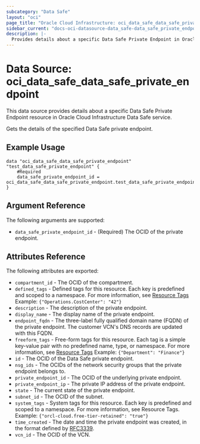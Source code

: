 ```yaml
---
subcategory: "Data Safe"
layout: "oci"
page_title: "Oracle Cloud Infrastructure: oci_data_safe_data_safe_private_endpoint"
sidebar_current: "docs-oci-datasource-data_safe-data_safe_private_endpoint"
description: |-
  Provides details about a specific Data Safe Private Endpoint in Oracle Cloud Infrastructure Data Safe service
---
```


# Data Source: oci_data_safe_data_safe_private_endpoint
This data source provides details about a specific Data Safe Private Endpoint resource in Oracle Cloud Infrastructure Data Safe service.

Gets the details of the specified Data Safe private endpoint.

## Example Usage

```hcl
data "oci_data_safe_data_safe_private_endpoint" "test_data_safe_private_endpoint" {
	#Required
	data_safe_private_endpoint_id = oci_data_safe_data_safe_private_endpoint.test_data_safe_private_endpoint.id
}
```

## Argument Reference

The following arguments are supported:

* `data_safe_private_endpoint_id` - (Required) The OCID of the private endpoint.


## Attributes Reference

The following attributes are exported:

* `compartment_id` - The OCID of the compartment.
* `defined_tags` - Defined tags for this resource. Each key is predefined and scoped to a namespace. For more information, see [Resource Tags](https://docs.cloud.oracle.com/iaas/Content/General/Concepts/resourcetags.htm) Example: `{"Operations.CostCenter": "42"}` 
* `description` - The description of the private endpoint.
* `display_name` - The display name of the private endpoint.
* `endpoint_fqdn` - The three-label fully qualified domain name (FQDN) of the private endpoint. The customer VCN's DNS records are updated with this FQDN.
* `freeform_tags` - Free-form tags for this resource. Each tag is a simple key-value pair with no predefined name, type, or namespace. For more information, see [Resource Tags](https://docs.cloud.oracle.com/iaas/Content/General/Concepts/resourcetags.htm)  Example: `{"Department": "Finance"}` 
* `id` - The OCID of the Data Safe private endpoint.
* `nsg_ids` - The OCIDs of the network security groups that the private endpoint belongs to. 
* `private_endpoint_id` - The OCID of the underlying private endpoint.
* `private_endpoint_ip` - The private IP address of the private endpoint. 
* `state` - The current state of the private endpoint.
* `subnet_id` - The OCID of the subnet.
* `system_tags` - System tags for this resource. Each key is predefined and scoped to a namespace. For more information, see Resource Tags. Example: `{"orcl-cloud.free-tier-retained": "true"}` 
* `time_created` - The date and time the private endpoint was created, in the format defined by [RFC3339](https://tools.ietf.org/html/rfc3339).
* `vcn_id` - The OCID of the VCN.

